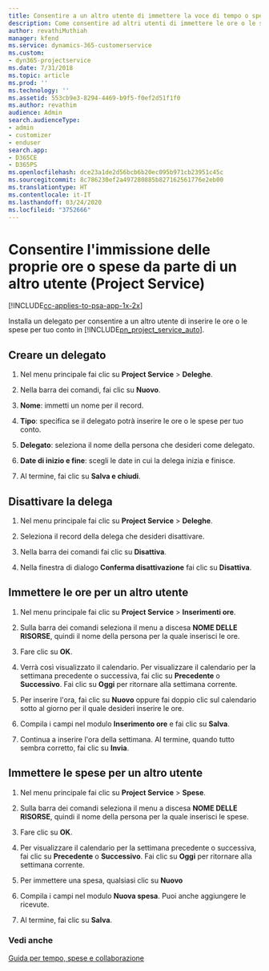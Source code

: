 ```yaml
---
title: Consentire a un altro utente di immettere la voce di tempo o spesa
description: Come consentire ad altri utenti di immettere le ore o le spese in Project Service per il proprio conto
author: revathiMuthiah
manager: kfend
ms.service: dynamics-365-customerservice
ms.custom:
- dyn365-projectservice
ms.date: 7/31/2018
ms.topic: article
ms.prod: ''
ms.technology: ''
ms.assetid: 553cb9e3-8294-4469-b9f5-f0ef2d51f1f0
ms.author: revathim
audience: Admin
search.audienceType:
- admin
- customizer
- enduser
search.app:
- D365CE
- D365PS
ms.openlocfilehash: dce23a1de2d56bcb6b20ec095b971cb23951c45c
ms.sourcegitcommit: 8c786230ef2a497280885b827162561776e2eb00
ms.translationtype: HT
ms.contentlocale: it-IT
ms.lasthandoff: 03/24/2020
ms.locfileid: "3752666"
---
```

# <a name="allow-someone-else-to-enter-your-time-entry-or-expense-project-service"></a>Consentire l'immissione delle proprie ore o spese da parte di un altro utente (Project Service)

[!INCLUDE[cc-applies-to-psa-app-1x-2x](../includes/cc-applies-to-psa-app-1x-2x.md)]

Installa un delegato per consentire a un altro utente di inserire le ore o le spese per tuo conto in [!INCLUDE[pn_project_service_auto](../includes/pn-project-service-auto.md)].  
  
## <a name="create-a-delegate"></a>Creare un delegato  
  
1.  Nel menu principale fai clic su **Project Service** > **Deleghe**.  
  
2.  Nella barra dei comandi, fai clic su **Nuovo**.  
  
3. **Nome**: immetti un nome per il record.  
  
4. **Tipo**: specifica se il delegato potrà inserire le ore o le spese per tuo conto.  
  
5. **Delegato**: seleziona il nome della persona che desideri come delegato.  
  
6. **Date di inizio e fine**: scegli le date in cui la delega inizia e finisce.  
  
7.  Al termine, fai clic su **Salva e chiudi**.  
  
## <a name="turn-off-delegation"></a>Disattivare la delega  
  
1.  Nel menu principale fai clic su **Project Service** > **Deleghe**.  
  
2.  Seleziona il record della delega che desideri disattivare.  
  
3.  Nella barra dei comandi fai clic su **Disattiva**.  
  
4.  Nella finestra di dialogo **Conferma disattivazione** fai clic su **Disattiva**.  
  
## <a name="enter-time-for-someone-else"></a>Immettere le ore per un altro utente  
  
1.  Nel menu principale fai clic su **Project Service** > **Inserimenti ore**.  
  
2.  Sulla barra dei comandi seleziona il menu a discesa **NOME DELLE RISORSE**, quindi il nome della persona per la quale inserisci le ore.  
  
3.  Fare clic su **OK**.  
  
4.  Verrà così visualizzato il calendario. Per visualizzare il calendario per la settimana precedente o successiva, fai clic su **Precedente** o **Successivo**. Fai clic su **Oggi** per ritornare alla settimana corrente.  
  
5.  Per inserire l'ora, fai clic su **Nuovo** oppure fai doppio clic sul calendario sotto al giorno per il quale desideri inserire le ore.  
  
6.  Compila i campi nel modulo **Inserimento ore** e fai clic su **Salva**.  
  
7.  Continua a inserire l'ora della settimana. Al termine, quando tutto sembra corretto, fai clic su **Invia**.  
  
## <a name="enter-expenses-for-someone-else"></a>Immettere le spese per un altro utente  
  
1.  Nel menu principale fai clic su **Project Service** > **Spese**.  
  
2.  Sulla barra dei comandi seleziona il menu a discesa **NOME DELLE RISORSE**, quindi il nome della persona per la quale inserisci le spese.  
  
3.  Fare clic su **OK**.  
  
4.  Per visualizzare il calendario per la settimana precedente o successiva, fai clic su **Precedente** o **Successivo**. Fai clic su **Oggi** per ritornare alla settimana corrente.  
  
5.  Per immettere una spesa, qualsiasi clic su **Nuovo**  
  
6.  Compila i campi nel modulo **Nuova spesa**. Puoi anche aggiungere le ricevute.  
  
7.  Al termine, fai clic su **Salva**.  
  
### <a name="see-also"></a>Vedi anche  
 [Guida per tempo, spese e collaborazione](../project-service/time-expense-collaboration-guide.md)
